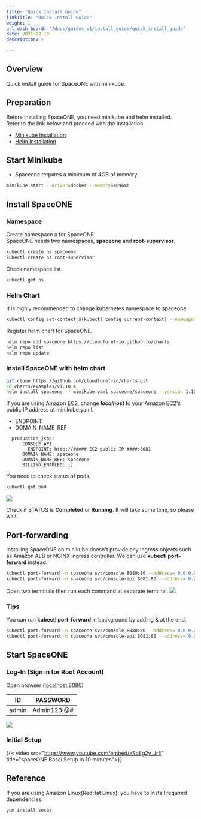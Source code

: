 ```yaml
---
title: "Quick Install Guide"
linkTitle: "Quick Install Guide"
weight: 1
url_dash_board: "/docs/guides_v1/install_guide/quick_install_guide"
date: 2021-08-10
description: >

---
```


## Overview
Quick install guide for SpaceONE with minikube.

## Preparation
Before installing SpaceONE, you need minikube and helm installed. <br>
Refer to the link below and proceed with the installation.

* [Minikube Installation](https://minikube.sigs.k8s.io/docs/start/)
* [Helm Installation](https://helm.sh/docs/intro/install/)


## Start Minikube
- Spaceone requires a minimum of 4GB of memory.
~~~bash
minikube start --driver=docker --memory=4096mb
~~~

## Install SpaceONE

### Namespace
Create namespace a for SpaceONE.<br>
SpaceONE needs two namespaces, **spaceone** and **root-supervisor**.
~~~bash
kubectl create ns spaceone
kubectl create ns root-supervisor
~~~

Check namespace list.
~~~bash
kubectl get ns
~~~

### Helm Chart
It is highly recommended to change kubernetes namespace to spaceone.
~~~bash
kubectl config set-context $(kubectl config current-context) --namespace spaceone
~~~

Register helm chart for SpaceONE.
~~~bash
helm repo add spaceone https://cloudforet-io.github.io/charts
helm repo list
helm repo update
~~~

### Install SpaceONE with helm chart
~~~bash
git clone https://github.com/cloudforet-io/charts.git
cd charts/examples/v1.10.4
helm install spaceone -f minikube.yaml spaceone/spaceone --version 1.10.4
~~~

If you are using Amazon EC2, change ***localhost*** to your Amazon EC2's public IP address at minikube.yaml.

* ENDPOINT
* DOMAIN_NAME_REF

~~~
  production_json:
      CONSOLE_API:
        ENDPOINT: http://##### EC2 public IP ####:8081
      DOMAIN_NAME: spaceone
      DOMAIN_NAME_REF: spaceone
      BILLING_ENABLED: []
~~~

You need to check status of pods.
~~~bash
kubectl get pod
~~~
![](/docs/setup_operation/quick_install/quick_install_img/quick_install_image_01.png)

Check if STATUS is **Completed** or **Running**.
It will take some time, so please wait.

## Port-forwarding
Installing SpaceONE on minikube doesn't provide any Ingress objects such as Amazon ALB or NGINX ingress controller.
We can use **kubectl port-forward** instead.

~~~bash
kubectl port-forward -n spaceone svc/console 8080:80 --address='0.0.0.0'
kubectl port-forward -n spaceone svc/console-api 8081:80 --address='0.0.0.0'
~~~

Open two terminals then run each command at separate terminal.
![](/docs/setup_operation/quick_install/quick_install_img/quick_install_image_02.png)

### Tips
You can run **kubectl port-forward** in background by adding & at the end.

~~~bash
kubectl port-forward -n spaceone svc/console 8080:80 --address='0.0.0.0' &
kubectl port-forward -n spaceone svc/console-api 8081:80 --address='0.0.0.0' &
~~~

## Start SpaceONE

### Log-In (Sign in for Root Account)
Open browser
([localhost:8080](http://localhost:8080))

| ID | PASSWORD |
|---|---|
| admin | Admin123!@# |

![](/docs/setup_operation/quick_install/quick_install_img/quick_install_image_03.png)

### Initial Setup
{{< video src="https://www.youtube.com/embed/zSoEg2v_JrE" title="spaceONE Basci Setup in 10 minutes">}}

## Reference

If you are using Amazon Linux(RedHat Linux), you have to install required dependencies.

~~~bash
yum install socat
~~~
